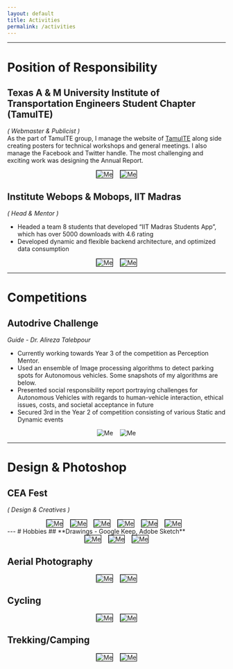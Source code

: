 ```yaml
---
layout: default
title: Activities
permalink: /activities
---
```

<style>
.act_image {
  max-width:350px;
  max-height:350px;
  border: 1px solid black
}
</style>
---
# Position of Responsibility
## **Texas A & M University Institute of Transportation Engineers Student Chapter (TamuITE)**

*( Webmaster & Publicist )* <br>
As the part of TamuITE group, I manage the website of [TamuITE](http://texite.org/tamu/) along side creating posters for technical workshops and general meetings. I also manage the Facebook and Twitter handle. The most challenging and exciting work was designing the Annual Report.

<!-- <object data="/assets/annual_report_final.pdf" type="application/pdf" width="700px" height="700px">
    <embed src="/assets/annual_report_final.pdf">
        <p>TamuITE Annual report 2019 - <a href="/assets/annual_report_final.pdf">Download PDF</a>.</p>
    </embed>
</object> -->
<center>
<img class="act_image" src="/assets/general_meeting.jpg" alt="Me">
&nbsp;&nbsp;
<img class="act_image" src="/assets/annual_report.png" alt="Me">
</center>

## **Institute Webops & Mobops, IIT Madras**

*( Head & Mentor )* <br>
-	Headed a team 8 students that developed “IIT Madras Students App”, which has over 5000 downloads with 4.6 rating
-	Developed dynamic and flexible backend architecture, and optimized data consumption

<center>
<img class="act_image" src="/assets/students_app_0.png" alt="Me">
&nbsp;&nbsp;
<img class="act_image" src="/assets/students_app_1.png" alt="Me">
</center>

---
# Competitions
## **Autodrive Challenge**
*Guide - Dr. Alireza Talebpour*
- Currently working towards Year 3 of the competition as Perception Mentor.
- Used an ensemble of Image processing algorithms to detect parking spots for Autonomous vehicles. Some snapshots of my algorithms are below.
- Presented social responsibility report portraying challenges for Autonomous Vehicles with regards to human-vehicle interaction, ethical issues, costs, and societal acceptance in future
- Secured 3rd in the Year 2 of competition consisting of various Static and Dynamic events  

<center>
<img style="max-width:600px;max-height:400px;" class="home" src="/assets/ref_park_image_1.jpg" alt="Me">
&nbsp;&nbsp;
<img style="max-width:500px;max-height:400px;" class="home" src="/assets/result_marked_1.jpg" alt="Me">
</center>

<!-- ### UC Berkeley Smart Village Challenge

### Aggies Invent -->

---
# Design & Photoshop

## **CEA Fest**
*( Design & Creatives )* <br>
<center>
<img class="act_image" src="/assets/cea1.jpg" alt="Me">
&nbsp;&nbsp;
<img class="act_image" src="/assets/cea5.jpg" alt="Me">
&nbsp;&nbsp;
<img class="act_image" src="/assets/cea6.jpg" alt="Me">
&nbsp;&nbsp;
<img class="act_image" src="/assets/cea7.jpg" alt="Me">
&nbsp;&nbsp;
<img class="act_image" src="/assets/cea2.jpg" alt="Me">
&nbsp;&nbsp;
<img class="act_image" src="/assets/cea4.jpg" alt="Me">
&nbsp;&nbsp;
</center>
---
# Hobbies
## **Drawings - Google Keep, Adobe Sketch**
<center>
<img class="act_image" src="/assets/paint1.jpg" alt="Me">
&nbsp;&nbsp;
<img class="act_image" src="/assets/paint2.jpg" alt="Me">
&nbsp;&nbsp;
<img class="act_image" src="/assets/paint3.jpg" alt="Me">
</center>

## **Aerial Photography**

<center>
<img class="act_image" src="/assets/drone_1.png" alt="Me">
&nbsp;&nbsp;
<img class="act_image" src="/assets/drone_2.jpg" alt="Me">
</center>


## **Cycling**

<center>
<img class="act_image" src="/assets/cycle1.jpg" alt="Me">
&nbsp;&nbsp;
<img class="act_image" src="/assets/cycle2.jpg" alt="Me">
</center>

## **Trekking/Camping**

<center>
<img class="act_image" src="/assets/trek_1.jpg" alt="Me">
&nbsp;&nbsp;
<img class="act_image" src="/assets/camp_1.jpg" alt="Me">
</center>
